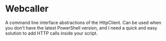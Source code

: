 # Webcaller
A command line interface abstractions of the HttpClient. Can be used when you don't have the latest PowerShell version, and I need a quick and easy solution to add HTTP calls inside your script.  
